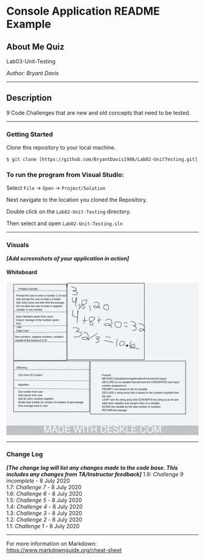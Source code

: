 # Console Application README Example

## About Me Quiz

Lab03-Unit-Testing

*Author: Bryant Davis*

----

## Description

9 Code Challenges that are new and old concepts that need to be tested.

---

### Getting Started
Clone this repository to your local machine.

```
$ git clone [https://github.com/BryantDavis1986/Lab02-UnitTesting.git]
```

### To run the program from Visual Studio:
Select ```File``` -> ```Open``` -> ```Project/Solution```

Next navigate to the location you cloned the Repository.

Double click on the ```Lab02-Unit-Testing``` directory.

Then select and open ```Lab02-Unit-Testing.sln```

---

### Visuals
***[Add screenshots of your application in action]***

#### Whiteboard
![Image 1](./Whiteboard.jpeg)


---

### Change Log
***[The change log will list any changes made to the code base. This includes any changes from TA/Instructor feedback]***
1.9: *Challenge 9 incomplete* - 8 July 2020  
1.7: *Challenge 7* - 8 July 2020  
1.6: *Challenge 6* - 8 July 2020  
1.5: *Challenge 5* - 8 July 2020  
1.4: *Challenge 4* - 8 July 2020  
1.3: *Challenge 3* - 8 July 2020  
1.2: *Challenge 2* - 8 July 2020  
1.1: *Challenge 1* - 8 July 2020  


------------------------------
For more information on Markdown: https://www.markdownguide.org/cheat-sheet
